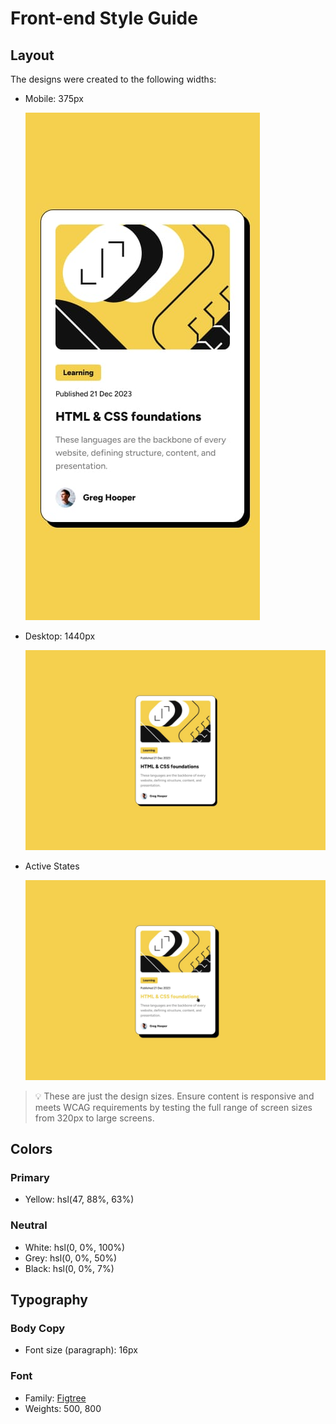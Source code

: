 # Front-end Style Guide

## Layout

The designs were created to the following widths:

- Mobile: 375px

  ![Mobile Design](./img/mobile-design.jpg)

- Desktop: 1440px

  ![Desktop Design](./img/desktop-design.jpg)

- Active States

  ![Active State](./img/active-states.jpg)

> 💡 These are just the design sizes. Ensure content is responsive and meets WCAG requirements by testing the full range of screen sizes from 320px to large screens.

## Colors

### Primary

- Yellow: hsl(47, 88%, 63%)

### Neutral

- White: hsl(0, 0%, 100%)
- Grey: hsl(0, 0%, 50%)
- Black: hsl(0, 0%, 7%)

## Typography

### Body Copy

- Font size (paragraph): 16px

### Font

- Family: [Figtree](https://fonts.google.com/specimen/Figtree)
- Weights: 500, 800
